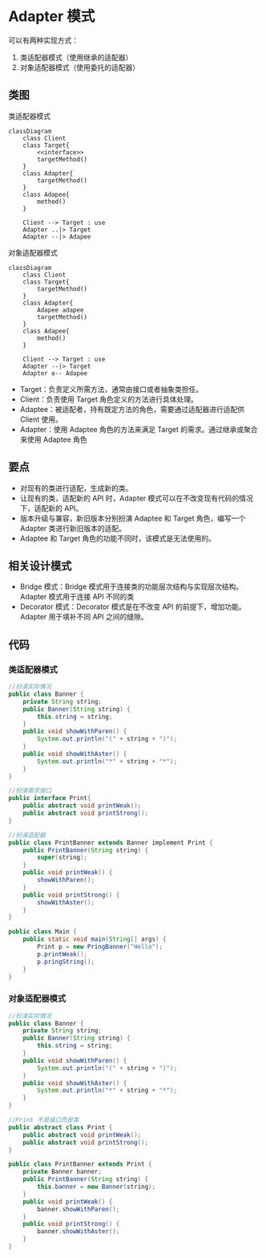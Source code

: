 # Adapter 模式

可以有两种实现方式：

1. 类适配器模式（使用继承的适配器）
1. 对象适配器模式（使用委托的适配器）

## 类图

类适配器模式

```mermaid
classDiagram
    class Client
    class Target{
        <<interface>>
        targetMethod()
    }
    class Adapter{
        targetMethod()
    }
    class Adapee{
        method()
    }

    Client --> Target : use
    Adapter ..|> Target
    Adapter --|> Adapee
```

对象适配器模式

```mermaid
classDiagram
    class Client
    class Target{
        targetMethod()
    }
    class Adapter{
        Adapee adapee
        targetMethod()
    }
    class Adapee{
        method()
    }

    Client --> Target : use
    Adapter --|> Target
    Adapter o-- Adapee
```

- Target：负责定义所需方法，通常由接口或者抽象类担任。
- Client：负责使用 Target 角色定义的方法进行具体处理。
- Adaptee：被适配者，持有既定方法的角色，需要通过适配器进行适配供 Client 使用。
- Adapter：使用 Adaptee 角色的方法来满足 Target 的需求。通过继承或聚合来使用 Adaptee 角色

## 要点

- 对现有的类进行适配，生成新的类。
- 让现有的类，适配新的 API 时，Adapter 模式可以在不改变现有代码的情况下，适配新的 API。
- 版本升级与兼容，新旧版本分别扮演 Adaptee 和 Target 角色，编写一个 Adapter 类进行新旧版本的适配。
- Adaptee 和 Target 角色的功能不同时，该模式是无法使用的。

## 相关设计模式

- Bridge 模式：Bridge 模式用于连接类的功能层次结构与实现层次结构。Adapter 模式用于连接 API 不同的类
- Decorator 模式：Decorator 模式是在不改变 API 的前提下，增加功能。Adapter 用于填补不同 API 之间的缝隙。

## 代码

### 类适配器模式

```java
//扮演实际情况
public class Banner {
    private String string;
    public Banner(String string) {
        this.string = string;
    }
    public void showWithParen() {
        System.out.println("(" + string + ")");
    }
    public void showWithAster() {
        System.out.println("*" + string + "*");
    }
}

//扮演需求接口
public interface Print{
    public abstract void printWeak();
    public abstract void printStrong();
}

//扮演适配器
public class PrintBanner extends Banner implement Print {
    public PrintBanner(String string) {
        super(string);
    }
    public void printWeak() {
        showWithParen();
    }
    public void printStrong() {
        showWithAster();
    }
}

public class Main {
    public static void main(String[] args) {
        Print p = new PringBanner("Hello");
        p.printWeak();
        p.pringString();
    }
}
```

### 对象适配器模式

```java
//扮演实际情况
public class Banner {
    private String string;
    public Banner(String string) {
        this.string = string;
    }
    public void showWithParen() {
        System.out.println("(" + string + ")");
    }
    public void showWithAster() {
        System.out.println("*" + string + "*");
    }
}

//Print 不是接口而是类
public abstract class Print {
    public abstract void printWeak();
    public abstract void printStrong();
}

public class PrintBanner extends Print {
    private Banner banner;
    public PrintBanner(String string) {
        this.banner = new Banner(string);
    }
    public void printWeak() {
        banner.showWithParen();
    }
    public void printStrong() {
        banner.showWithAster();
    }
}
```

